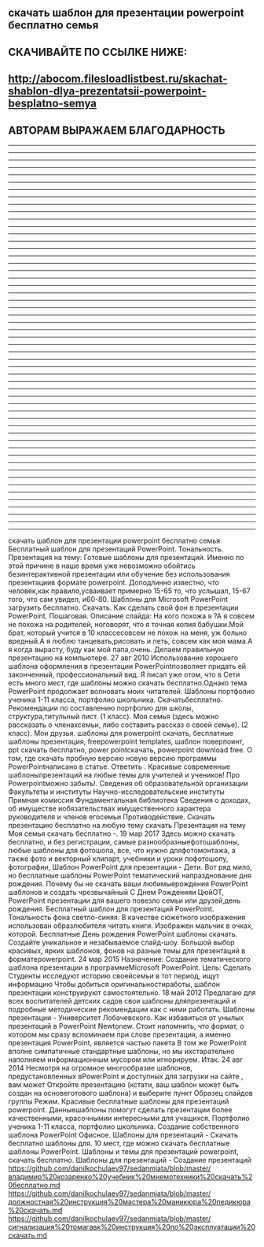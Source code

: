 скачать шаблон для презентации powerpoint бесплатно семья
--------------------------------------------------
СКАЧИВАЙТЕ ПО ССЫЛКЕ НИЖЕ:
--------------------------------------------------
http://abocom.filesloadlistbest.ru/skachat-shablon-dlya-prezentatsii-powerpoint-besplatno-semya
--------------------------------------------------
АВТОРАМ ВЫРАЖАЕМ БЛАГОДАРНОСТЬ
--------------------------------------------------
--------------------------------------------------
--------------------------------------------------
--------------------------------------------------
--------------------------------------------------
--------------------------------------------------
--------------------------------------------------
--------------------------------------------------
--------------------------------------------------
--------------------------------------------------
--------------------------------------------------
--------------------------------------------------
--------------------------------------------------
--------------------------------------------------
--------------------------------------------------
--------------------------------------------------
--------------------------------------------------
--------------------------------------------------
--------------------------------------------------
--------------------------------------------------
--------------------------------------------------
--------------------------------------------------
--------------------------------------------------
--------------------------------------------------
--------------------------------------------------
--------------------------------------------------
--------------------------------------------------
--------------------------------------------------
--------------------------------------------------
--------------------------------------------------
--------------------------------------------------
--------------------------------------------------
--------------------------------------------------
--------------------------------------------------
--------------------------------------------------
--------------------------------------------------
--------------------------------------------------
--------------------------------------------------
--------------------------------------------------
--------------------------------------------------
--------------------------------------------------
--------------------------------------------------
--------------------------------------------------
--------------------------------------------------
--------------------------------------------------
--------------------------------------------------
--------------------------------------------------
--------------------------------------------------
--------------------------------------------------
--------------------------------------------------
--------------------------------------------------
--------------------------------------------------
--------------------------------------------------
--------------------------------------------------
скачать шаблон для презентации powerpoint бесплатно семья Бесплатный шаблон для презентаций PowerPoint. Тональность. Презентация на тему: Готовые шаблоны для презентаций. Именно по этой причине в наше время уже невозможно обойтись безинтерактивной презентации или обучение без использования презентациив формате powerpoint. Доподлинно известно, что человек,как правило,усваивает примерно 15-65 то, что услышал, 15-67 того, что сам увидел, и60-80. Шаблоны для Microsoft PowerPoint загрузить бесплатно. Скачать. Как сделать свой фон в презентации PowerPoint. Пошаговая. Описание слайда: На кого похожа я ?А я совсем не похожа на родителей, ноговорят, что я точная копия бабушки.Мой брат, который учится в 10 классесовсем не похож на меня, уж больно вредный.А я люблю танцевать,рисовать и петь, совсем как моя мама.А я когда вырасту, буду как мой папа,очень. Делаем правильную презентацию на компьютере. 27 авг 2010  Использование хорошего шаблона оформления в презентации PowerPointпозволяет придать ей законченный, профессиональный вид. Я писал уже отом, что в Сети есть много мест, где шаблоны можно скачать бесплатно.Однако тема PowerPoint продолжает волновать моих читателей. Шаблоны портфолио ученика 1-11 класса, портфолио школьника. Скачатьбесплатно. Рекомендации по составлению портфолио для школы, структура,титульный лист.  (1 класс).  Моя семья (здесь можно рассказать о членахсемьи, либо составить рассказ о своей семье). (2 класс).  Мои друзья. шаблоны для powerpoint скачать, бесплатные шаблоны презентация, freepowerpoint templates, шаблон поверпоинт, ppt скачать бесплатно, power pointскачать, powerpoint download free. О том, где скачать пробную версию новую версию программы PowerPointнаписано в статье. Ответить . Красивые современные шаблоныпрезентаций на любые темы для учителей и учеников!  Про Powerpointможно забыть!. Сведения об образовательной организации  Факультеты и институты Научно-исследовательские институты  Примная комиссия Фундаментальная библиотека  Сведения о доходах, об имуществе иобязательствах имущественного характера руководителя и членов егосемьи  Противодействие. Скачать презентацию бесплатно на любую тему скачать
Презентация на тему Моя семья скачать бесплатно -. 19 мар 2017  Здесь можно скачать бесплатно, и без регистрации, самые разнообразныефотошаблоны, любые шаблоны для фотошопа, все, что нужно дляфотомонтажа, а также фото и векторный клипарт, учебники и уроки пофотошопу, фотографии,  Шаблон PowerPoint для презентации - Дети. Вот ряд мило, но бесплатные шаблоны PowerPoint тематический напразднование дня рождения. Почему бы не скачать ваши любимыерождения PowerPoint шаблонов и создать чрезвычайный  С Днем Рожденияи ЦюйOT, PowerPoint презентации для вашего повезло семьи или друзей,день рождения. Бесплатный шаблон для презентаций PowerPoint. Тональность фона светло-синяя. В качестве сюжетного изображения использован образлюбителя читать книги. Изображен мальчик в очках, которой. Бесплатные День рождения PowerPoint шаблоны скачать. Создайте уникальное и незабываемое слайд-шоу. Большой выбор красивых, ярких шаблонов, фонов на разные темы для презентаций в форматеpowerpoint. 24 мар 2015  Назначение: Создание тематического шаблона презентации в программеMicrosoft PowerPoint. Цель: Сделать  Студенты исследуют историю своейсемьи в тот период, ищут информацию  Чтобы добиться оригинальностиработы, шаблон презентации конструируют самостоятельно. 18 май 2012  Предлагаю для всех воспитателей детских садов свои шаблоны дляпрезентаций и подробные методические рекомендации как с ними работать. Шаблоны презентации - Университет Лобачевского. Как избавиться от унылых презентаций в PowerPoint  Newtonew. Стоит напомнить, что формат, о котором мы сразу вспоминаем при слове презентация, а именно презентация PowerPoint, является частью пакета В том же PowerPoint вполне симпатичные стандартные шаблоны, но мы ихстарательно наполняем информационным мусором или игнорируем. Итак. 24 авг 2014  Несмотря на огромное многообразие шаблонов, предустановленных вPowerPoint и доступных для загрузки на сайте , вам может Откройте презентацию (кстати, ваш шаблон может быть создан на основеготового шаблона) и выберите пункт Образец слайдов группы Режим. Красивые бесплатные шаблоны для презентаций powerpoint. Данныешаблоны помогут сделать презентации более качественными, красочнымии интересными для учащихся.
Портфолио ученика 1-11 класса, портфолио школьника. Создание собственного шаблона PowerPoint  Офисное. Шаблоны для презентаций - Скачать бесплатно шаблоны для. 10 мест, где можно скачать бесплатные шаблоны PowerPoint. Шаблоны и темы для презентаций powerpoint, скачать бесплатно. Шаблоны для презентаций - Создание презентаций
https://github.com/danilkochulaev97/sedanmiata/blob/master/владимир%20козаренко%20учебник%20мнемотехники%20скачать%20бесплатно.md
https://github.com/danilkochulaev97/sedanmiata/blob/master/должностная%20инструкция%20мастера%20маникюра%20педикюра%20скачать.md
https://github.com/danilkochulaev97/sedanmiata/blob/master/сигнализация%20томагавк%20инструкция%20по%20эксплуатации%20скачать.md
